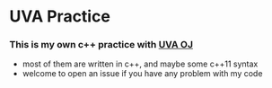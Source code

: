 # UVA Practice
### This is my own c++ practice with [UVA OJ](https://uva.onlinejudge.org/)

- most of them are written in c++, and maybe some c++11 syntax
- welcome to open an issue if you have any problem with my code
